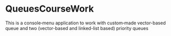 # QueuesCourseWork
This is a console‑menu application to work with custom‑made vector-based queue and two (vector-based and linked-list based) priority queues 
